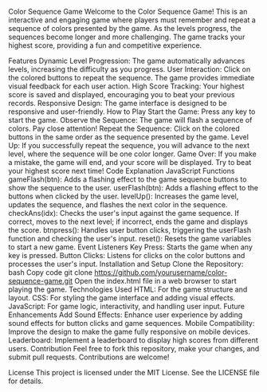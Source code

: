 
Color Sequence Game
Welcome to the Color Sequence Game! This is an interactive and engaging game where players must remember and repeat a sequence of colors presented by the game. As the levels progress, the sequences become longer and more challenging. The game tracks your highest score, providing a fun and competitive experience.

Features
Dynamic Level Progression: The game automatically advances levels, increasing the difficulty as you progress.
User Interaction: Click on the colored buttons to repeat the sequence. The game provides immediate visual feedback for each user action.
High Score Tracking: Your highest score is saved and displayed, encouraging you to beat your previous records.
Responsive Design: The game interface is designed to be responsive and user-friendly.
How to Play
Start the Game: Press any key to start the game.
Observe the Sequence: The game will flash a sequence of colors. Pay close attention!
Repeat the Sequence: Click on the colored buttons in the same order as the sequence presented by the game.
Level Up: If you successfully repeat the sequence, you will advance to the next level, where the sequence will be one color longer.
Game Over: If you make a mistake, the game will end, and your score will be displayed. Try to beat your highest score next time!
Code Explanation
JavaScript Functions
gameFlash(btn): Adds a flashing effect to the game sequence buttons to show the sequence to the user.
userFlash(btn): Adds a flashing effect to the buttons when clicked by the user.
levelUp(): Increases the game level, updates the sequence, and flashes the next color in the sequence.
checkAns(idx): Checks the user's input against the game sequence. If correct, moves to the next level; if incorrect, ends the game and displays the score.
btnpress(): Handles user button clicks, triggering the userFlash function and checking the user's input.
reset(): Resets the game variables to start a new game.
Event Listeners
Key Press: Starts the game when any key is pressed.
Button Clicks: Listens for clicks on the color buttons and processes the user's input.
Installation and Setup
Clone the Repository:
bash
Copy code
git clone https://github.com/yourusername/color-sequence-game.git
Open the index.html file in a web browser to start playing the game.
Technologies Used
HTML: For the game structure and layout.
CSS: For styling the game interface and adding visual effects.
JavaScript: For game logic, interactivity, and handling user input.
Future Enhancements
Add Sound Effects: Enhance user experience by adding sound effects for button clicks and game sequences.
Mobile Compatibility: Improve the design to make the game fully responsive on mobile devices.
Leaderboard: Implement a leaderboard to display high scores from different users.
Contribution
Feel free to fork this repository, make your changes, and submit pull requests. Contributions are welcome!

License
This project is licensed under the MIT License. See the LICENSE file for details.
